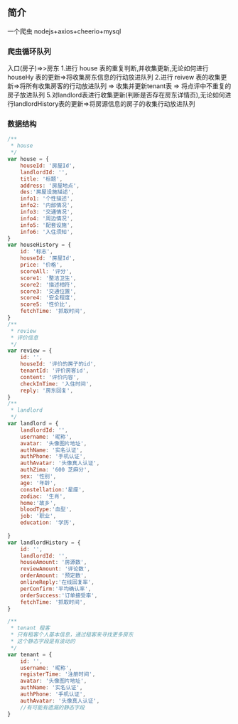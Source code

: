 ## 简介
一个爬虫
nodejs+axios+cheerio+mysql

### 爬虫循环队列

入口(房子)=>>房东
1.进行 house 表的重复判断,并收集更新,无论如何进行houseHy 表的更新=>将收集房东信息的行动放进队列
2.进行 reivew 表的收集更新=>将所有收集房客的行动放进队列 => 收集并更新tenant表 => 将点评中不重复的房子放进队列
5.对landlord表进行收集更新(判断是否存在房东详情页),无论如何进行landlordHistory表的更新=>将房源信息的房子的收集行动放进队列


### 数据结构

``` javascript
/**
 * house
 */
var house = {
    houseId: '房屋Id',
    landlordId: '',
    title: '标题',
    address: '房屋地点',
    des:'房屋设施描述',
    info1: '个性描述',
    info2: '内部情况',
    info3: '交通情况',
    info4: '周边情况',
    info5: '配套设施',
    info6: '入住须知',
}
var houseHistory = {
    id: '标志',
    houseId: '房屋Id',
    price: '价格',
    scoreAll: '评分',
    score1: '整洁卫生',
    score2: '描述相符',
    score3: '交通位置',
    score4: '安全程度',
    score5: '性价比',
    fetchTime: '抓取时间',
}
/**
 * review
 * 评价信息
 */
var review = {
    id: '',
    houseId: '评价的房子的id',
    tenantId: '评价房客id',
    content: '评价内容',
    checkInTime: '入住时间',
    reply: '房东回复',
}
/**
 * landlord
 */
var landlord = {
    landlordId: '',
    username: '昵称',
    avatar: '头像图片地址',
    authName: '实名认证',
    authPhone: '手机认证',
    authAvatar: '头像真人认证',
    authZima: '600 芝麻分',
    sex: '性别',
    age: '年龄',
    constellation:'星座',
    zodiac: '生肖',
    home:'故乡',
    bloodType:'血型',
    job: '职业',
    education: '学历',
    
}
var landlordHistory = {
    id: '',
    landlordId: '',
    houseAmount: '房源数',
    reviewAmount: '评论数',
    orderAmount: '预定数',
    onlineReply:'在线回复率',
    perConfirm:'平均确认率',
    orderSuccess:'订单接受率',
    fetchTime: '抓取时间',
}

/**
 * tenant 租客
 * 只有租客个人基本信息，通过租客来寻找更多房东
 * 这个静态字段是有波动的
 */
var tenant = {
    id: '',
    username: '昵称',
    registerTime: '注册时间',
    avatar: '头像图片地址',
    authName: '实名认证',
    authPhone: '手机认证',
    authAvatar: '头像真人认证',
    //有可能有遗漏的静态字段
}


